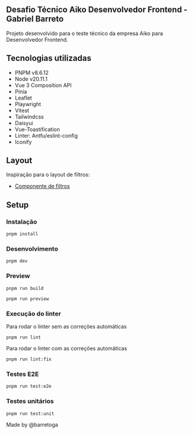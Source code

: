 ## Desafio Técnico Aiko Desenvolvedor Frontend - Gabriel Barreto
Projeto desenvolvido para o teste técnico da empresa Aiko para Desenvolvedor Frontend.

## Tecnologias utilizadas
- PNPM v8.6.12
- Node v20.11.1
- Vue 3 Composition API
- Pinia
- Leaflet
- Playwright
- Vitest
- Tailwindcss
- Daisyui
- Vue-Toastification
- Linter: Antfu/eslint-config
- Iconify

## Layout
Inspiração para o layout de filtros:
- [Componente de filtros](https://dribbble.com/shots/23563390-Filtering-Component)

## Setup

### Instalação
```
pnpm install
```

### Desenvolvimento
```
pnpm dev
```

### Preview
```
pnpm run build

pnpm run preview
```

### Execução do linter
Para rodar o linter sem as correções automáticas
```
pnpm run lint
```

Para rodar o linter com as correções automáticas
```
pnpm run lint:fix
```

### Testes E2E
```
pnpm run test:e2e
```

### Testes unitários
```
pnpm run test:unit
```

Made by @barretoga
